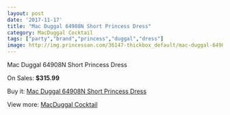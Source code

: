 ```yaml
---
layout: post
date: '2017-11-17'
title: "Mac Duggal 64908N Short Princess Dress"
category: MacDuggal Cocktail
tags: ["party","brand","princess","duggal","dress"]
image: http://img.princessan.com/36147-thickbox_default/mac-duggal-64908n-short-princess-dress.jpg
---
```

Mac Duggal 64908N Short Princess Dress

On Sales: **$315.99**
<a href="https://www.princessan.com/en/16942-mac-duggal-64908n-short-princess-dress.html"><amp-img layout="responsive" width="600" height="600" src="//img.princessan.com/36147-thickbox_default/mac-duggal-64908n-short-princess-dress.jpg" alt="Mac Duggal 64908N Short Princess Dress 0" /></a>
<a href="https://www.princessan.com/en/16942-mac-duggal-64908n-short-princess-dress.html"><amp-img layout="responsive" width="600" height="600" src="//img.princessan.com/36148-thickbox_default/mac-duggal-64908n-short-princess-dress.jpg" alt="Mac Duggal 64908N Short Princess Dress 1" /></a>

Buy it: [Mac Duggal 64908N Short Princess Dress](https://www.princessan.com/en/16942-mac-duggal-64908n-short-princess-dress.html "Mac Duggal 64908N Short Princess Dress")

View more: [MacDuggal Cocktail](https://www.princessan.com/en/141- "MacDuggal Cocktail")